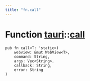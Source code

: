 ```yaml
---
title: "fn.call"
---
```


# Function [tauri](/docs/api/rust/tauri/index.html)::​[call](/docs/api/rust/tauri/)

    pub fn call<T: 'static>(
        webview: &mut WebView<T>, 
        command: String, 
        args: Vec<String>, 
        callback: String, 
        error: String
    )
      